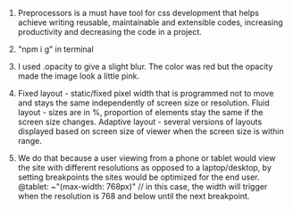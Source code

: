 1. Preprocessors is a must have tool for css development that helps achieve writing reusable, maintainable and extensible codes, increasing productivity and decreasing the code in a project.

2. "npm i g" in terminal

3. I used .opacity to give a slight blur. The color was red but the opacity made the image look a little pink.

4. Fixed layout - static/fixed pixel width that is programmed not to move and stays the same independently of screen size or resolution.
   Fluid layout - sizes are in %, proportion of elements stay the same if the screen size changes.
   Adaptive layout - several versions of layouts displayed based on screen size of viewer when the screen size is within range.

5. We do that because a user viewing from a phone or tablet would view the site with different resolutions as opposed to a laptop/desktop, by setting breakpoints the sites would be optimized for the end user.
   @tablet: ~"(max-width: 768px)" // in this case, the width will trigger when the resolution is 768 and below until the next breakpoint.


